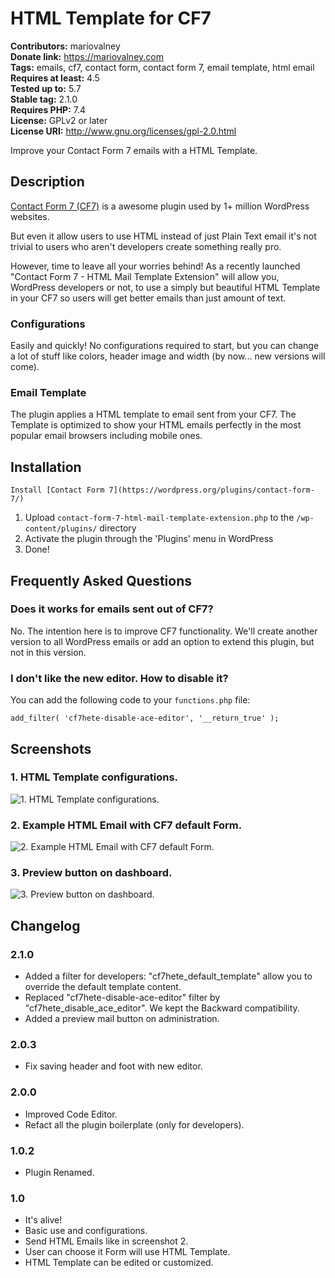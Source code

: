 # HTML Template for CF7 #
**Contributors:** mariovalney  
**Donate link:** https://mariovalney.com  
**Tags:** emails, cf7, contact form, contact form 7, email template, html email  
**Requires at least:** 4.5  
**Tested up to:** 5.7  
**Stable tag:** 2.1.0  
**Requires PHP:** 7.4  
**License:** GPLv2 or later  
**License URI:** http://www.gnu.org/licenses/gpl-2.0.html  

Improve your Contact Form 7 emails with a HTML Template.

## Description ##

[Contact Form 7 (CF7)](https://wordpress.org/plugins/contact-form-7/ "Install it first, of course") is a awesome plugin used by 1+ million WordPress websites.

But even it allow users to use HTML instead of just Plain Text email it's not trivial to users who aren't developers create something really pro.

However, time to leave all your worries behind! As a recently launched "Contact Form 7 - HTML Mail Template Extension" will allow you, WordPress developers or not, to use a simply but beautiful HTML Template in your CF7 so users will get better emails than just amount of text.

### Configurations ###

Easily and quickly! No configurations required to start, but you can change a lot of stuff like colors, header image and width (by now... new versions will come).

### Email Template ###

The plugin applies a HTML template to email sent from your CF7. The Template is optimized to show your HTML emails perfectly in the most popular email browsers including mobile ones.

## Installation ##

`Install [Contact Form 7](https://wordpress.org/plugins/contact-form-7/)`

1. Upload `contact-form-7-html-mail-template-extension.php` to the `/wp-content/plugins/` directory
1. Activate the plugin through the 'Plugins' menu in WordPress
1. Done!

## Frequently Asked Questions ##

### Does it works for emails sent out of CF7? ###

No. The intention here is to improve CF7 functionality.
We'll create another version to all WordPress emails or add an option to extend this plugin, but not in this version.

### I don't like the new editor. How to disable it? ###

You can add the following code to your `functions.php` file:

`add_filter( 'cf7hete-disable-ace-editor', '__return_true' );`

## Screenshots ##

### 1. HTML Template configurations. ###
![1. HTML Template configurations.](http://ps.w.org/html-template-for-cf7/assets/screenshot-1.png)

### 2. Example HTML Email with CF7 default Form. ###
![2. Example HTML Email with CF7 default Form.](http://ps.w.org/html-template-for-cf7/assets/screenshot-2.png)

### 3. Preview button on dashboard. ###
![3. Preview button on dashboard.](http://ps.w.org/html-template-for-cf7/assets/screenshot-3.png)


## Changelog ##

### 2.1.0 ###

* Added a filter for developers: "cf7hete_default_template" allow you to override the default template content.
* Replaced "cf7hete-disable-ace-editor" filter by "cf7hete_disable_ace_editor". We kept the Backward compatibility.
* Added a preview mail button on administration.

### 2.0.3 ###

* Fix saving header and foot with new editor.

### 2.0.0 ###

* Improved Code Editor.
* Refact all the plugin boilerplate (only for developers).

### 1.0.2 ###

* Plugin Renamed.

### 1.0 ###

* It's alive!
* Basic use and configurations.
* Send HTML Emails like in screenshot 2.
* User can choose it Form will use HTML Template.
* HTML Template can be edited or customized.
